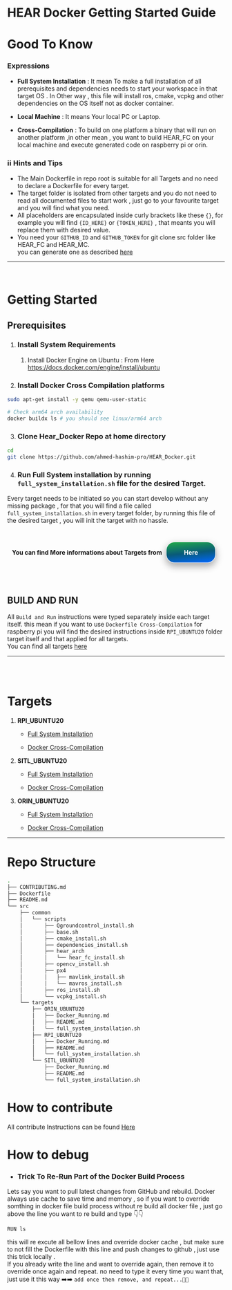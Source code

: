 # HEAR Docker Getting Started Guide



# **Good To Know**

### Expressions
* **Full System Installation** : It mean To make a full installation of all prerequisites and dependencies needs to start your workspace in that target OS .
In Other way , this file will install ros, cmake, vcpkg and other dependencies on the OS itself not as docker container.

* **Local Machine** : It means Your local PC or Laptop.

* **Cross-Compilation** : To build on one platform a binary that will run on another platform ,in other mean , you want to build HEAR_FC on your local machine and execute generated code on raspberry pi or orin.

### ℹ️ℹ️ Hints and Tips 
* The Main Dockerfile in repo root is suitable for all Targets and no need to declare a Dockerfile for every target.
* The target folder is isolated from other targets and you do not need to read  all documented files to start work , just go to your favourite target and you will find what you need.
* All placeholders are encapsulated inside curly brackets like these `{}`, for example you will find `{ID_HERE}` or `{TOKEN_HERE}` , that meants you will replace them with desired value.
* You need your ```GITHUB_ID``` and ```GITHUB_TOKEN``` for git clone src folder like HEAR_FC and HEAR_MC.\
you can generate one as described [here](https://docs.github.com/en/authentication/keeping-your-account-and-data-secure/managing-your-personal-access-tokens)

---
<br>


# Getting Started
 ## **Prerequisites**
1. ### Install System Requirements
   1. Install Docker Engine on Ubuntu : From Here https://docs.docker.com/engine/install/ubuntu



   


2. ### Install Docker Cross Compilation platforms

```bash 
sudo apt-get install -y qemu qemu-user-static

# Check arm64 arch availability
docker buildx ls # you should see linux/arm64 arch 

```


3. ### Clone Hear_Docker Repo at home directory
```bash
cd
git clone https://github.com/ahmed-hashim-pro/HEAR_Docker.git
```


4. ### Run Full System  installation by running ```full_system_installation.sh``` file for the desired Target.

Every target needs to be initiated so you can start develop without any missing package , for that you will find a file called `full_system_installation.sh` in every target folder, by running this file of the desired target , you will init the target with no hassle.

<br>

<div style="font-weight: 700;    
    display: flex;
    justify-content: center;
    align-items: center;">  
    You can find More informations about Targets from
    <a class="top-link hide" style="box-shadow: 0 8px 16px 0 rgba(0,0,0,0.2), 0 6px 20px 0 rgba(0,0,0,0.19);margin:10px 10px;color:white;background: linear-gradient(174deg, rgba(33,171,72,1) 0%, rgba(9,90,121,1) 52%, rgba(0,104,255,1) 100%);
;padding:15px 40px;border-radius: 20px !important;border:1px solid #fff;text-decoration: none;" href="#Targets">Here</a>
</div>

<br>
<br>

## **BUILD AND RUN**

All `Build and Run` instructions were typed separately inside each target itself.
this mean if you want to use `Dockerfile Cross-Compilation` for raspberry pi you will find the desired instructions inside `RPI_UBUNTU20` folder target itself and that applied for all targets.\
You can find all targets [here](#Targets)

--- 

<br>
<br>


<a id="Targets"></a>


# Targets

1. **RPI_UBUNTU20**
   * [Full System Installation](/src/targets/RPI_UBUNTU20/README.md) 

   * [Docker Cross-Compilation](/src/targets/RPI_UBUNTU20/Docker_Running.md)

2. **SITL_UBUNTU20**
   * [Full System Installation](/src/targets/SITL_UBUNTU20/README.md) 

   * [Docker Cross-Compilation](/src/targets/SITL_UBUNTU20/Docker_Running.md)

2. **ORIN_UBUNTU20**
   * [Full System Installation](/src/targets/ORIN_UBUNTU20/README.md) 

   * [Docker Cross-Compilation](/src/targets/ORIN_UBUNTU20/Docker_Running.md)






---

# **Repo Structure**
```bash
.
├── CONTRIBUTING.md
├── Dockerfile
├── README.md
└── src
    ├── common
    │   └── scripts
    │       ├── Qgroundcontrol_install.sh
    │       ├── base.sh
    │       ├── cmake_install.sh
    │       ├── dependencies_install.sh
    │       ├── hear_arch
    │       │   └── hear_fc_install.sh
    │       ├── opencv_install.sh
    │       ├── px4
    │       │   ├── mavlink_install.sh
    │       │   └── mavros_install.sh
    │       ├── ros_install.sh
    │       └── vcpkg_install.sh
    └── targets
        ├── ORIN_UBUNTU20
        │   ├── Docker_Running.md
        │   ├── README.md
        │   └── full_system_installation.sh
        ├── RPI_UBUNTU20
        │   ├── Docker_Running.md
        │   ├── README.md
        │   └── full_system_installation.sh
        └── SITL_UBUNTU20
            ├── Docker_Running.md
            ├── README.md
            └── full_system_installation.sh


```


# How to contribute 

All contribute Instructions can be found [Here](CONTRIBUTING.md)


# How to debug 

- ### Trick To Re-Run Part of the Docker Build Process
Lets say you want to pull latest changes from GitHub and rebuild. Docker always use cache to save time and memory , so if you want to override somthing in docker file build process without re build all docker file , just go above the line you want to re build and type 👇👇
```
RUN ls
```
this will re excute all bellow lines and override docker cache , but make sure to not fill the Dockerfile with this line and push changes to github , just use this trick locally .\
If you already write the line and want to override again, then remove it to override once again and repeat. no need to type it every time you want that,
just use it this way ➡️➡️ `add once then remove, and repeat...🔁🔁`

